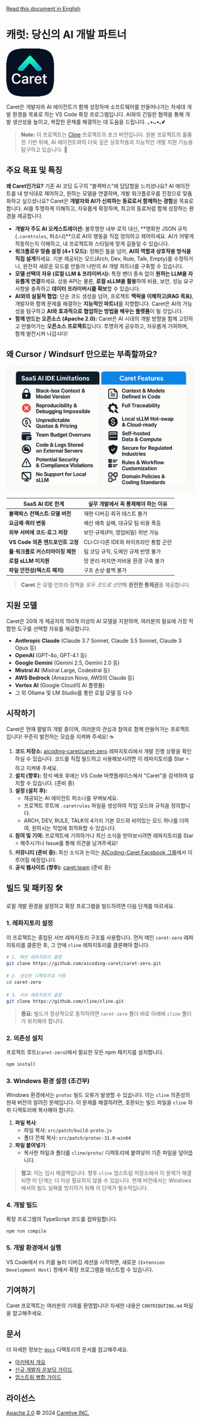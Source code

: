[Read this document in English](./README.md)

# 캐럿: 당신의 AI 개발 파트너
<img src="./assets/icons/icon.png" alt="Caret icon">

Caret은 개발자와 AI 에이전트가 함께 성장하며 소프트웨어를 만들어나가는 차세대 개발 환경을 목표로 하는 VS Code 확장 프로그램입니다. AI와의 긴밀한 협력을 통해 개발 생산성을 높이고, 복잡한 문제를 해결하는 데 도움을 드립니다. ｡•ᴗ•｡💕

> **Note:** 이 프로젝트는 [Cline](https://github.com/cline/cline) 프로젝트의 포크 버전입니다. 원본 프로젝트의 훌륭한 기반 위에, AI 에이전트와의 더욱 깊은 상호작용과 지능적인 개발 지원 기능을 탐구하고 있습니다. 🌿

## 주요 목표 및 특징

**왜 Caret인가요?** 기존 AI 코딩 도구의 "블랙박스"에 답답함을 느끼셨나요? AI 에이전트를 내 방식대로 제어하고, 원하는 모델을 연결하며, 개발 워크플로우를 진정으로 맞춤화하고 싶으셨나요? Caret은 **개발자와 AI가 신뢰하는 동료로서 함께하는 경험**을 목표로 합니다. AI를 투명하게 이해하고, 자유롭게 확장하며, 최고의 동료처럼 함께 성장하는 환경을 제공합니다.

*   **개발자 주도 AI 오케스트레이션:** 불투명한 내부 로직 대신, **명확한 JSON 규칙(`.caretrules`, 퍼소나)**으로 AI의 행동을 직접 정의하고 제어하세요. AI가 어떻게 작동하는지 이해하고, 내 프로젝트와 스타일에 맞게 길들일 수 있습니다.
*   **워크플로우 맞춤 설정 (4+1 모드):** 정해진 틀을 넘어, **AI의 역할과 상호작용 방식을 직접 설계**하세요. 기본 제공되는 모드(Arch, Dev, Rule, Talk, Empty)를 수정하거나, 완전히 새로운 모드를 만들어 나만의 AI 개발 파트너를 구축할 수 있습니다.
*   **모델 선택의 자유 (로컬 LLM & 프라이버시):** 특정 벤더 종속 없이 **원하는 LLM을 자유롭게 연결**하세요. 상용 API는 물론, **로컬 sLLM을 활용**하여 비용, 보안, 성능 요구사항을 충족하고 **데이터 프라이버시를 확보**할 수 있습니다.
*   **AI와의 실질적 협업:** 단순 코드 생성을 넘어, 프로젝트 **맥락을 이해하고(RAG 목표)**, 개발자와 함께 문제를 해결하는 **지능적인 파트너**를 지향합니다. Caret은 AI의 가능성을 탐구하고 **AI와 효과적으로 협업하는 방법을 배우는 플랫폼**이 될 것입니다.
*   **함께 만드는 오픈소스 (Apache 2.0):** Caret은 AI 시대의 개발 방향을 함께 고민하고 만들어가는 **오픈소스 프로젝트**입니다. 투명하게 공유하고, 자유롭게 기여하며, 함께 발전시켜 나갑시다!

## 왜 Cursor / Windsurf 만으로는 부족할까요?
<img src="./docs/images/caret_feature.png" alt="Caret Features">

| SaaS AI IDE 한계 | 실무 개발에서 꼭 통제해야 하는 이유 |
|-----------------|------------------------------------|
| **블랙박스 컨텍스트·모델 버전** | 재현·디버깅·회귀 테스트 불가 |
| **요금제·쿼터 변동** | 예산 예측 실패, 대규모 팀 비용 폭등 |
| **외부 서버에 코드·로그 저장** | 보안·규제(PII, 영업비밀) 위반 가능 |
| **VS Code 의존 엔드포인트 고정** | CLI·CI·다른 IDE와 파이프라인 통합 곤란 |
| **룰·워크플로 커스터마이징 제한** | 팀 코딩 규칙, 도메인 규제 반영 불가 |
| **로컬 sLLM 미지원** | 망 분리·저지연·저비용 환경 구축 불가 |
| **파일 안전성(텍스트 패치)** | 구조 손상·롤백 불가 |

> **Caret** 은 모델·인프라·정책을 *모두 코드로 선언*해 **완전한 통제권**을 제공합니다.

## 지원 모델

Caret은 20여 개 제공자의 150개 이상의 AI 모델을 지원하여, 여러분의 필요에 가장 적합한 도구를 선택할 자유를 제공합니다.

- **Anthropic Claude** (Claude 3.7 Sonnet, Claude 3.5 Sonnet, Claude 3 Opus 등)
- **OpenAI** (GPT-4o, GPT-4.1 등)
- **Google Gemini** (Gemini 2.5, Gemini 2.0 등)
- **Mistral AI** (Mistral Large, Codestral 등)
- **AWS Bedrock** (Amazon Nova, AWS의 Claude 등)
- **Vertex AI** (Google Cloud의 AI 플랫폼)
- 그 외 Ollama 및 LM Studio를 통한 로컬 모델 등 다수

## 시작하기

Caret은 현재 활발히 개발 중이며, 여러분의 관심과 참여로 함께 만들어가는 프로젝트입니다! 꾸준히 발전하는 모습을 지켜봐 주세요! ☕

1.  **코드 저장소:** [aicoding-caret/caret-zero](https://github.com/aicoding-caret/caret-zero) 레파지토리에서 개발 진행 상황을 확인하실 수 있습니다. 코드를 직접 빌드하고 사용해보시려면 이 레파지토리를 Star ⭐ 하고 지켜봐 주세요.
2.  **설치 (향후):** 정식 배포 후에는 VS Code 마켓플레이스에서 "Caret"을 검색하여 설치할 수 있습니다. (준비 중)
3.  **설정 (설치 후):**
    *   제공되는 AI 에이전트 퍼소나를 꾸며보세요.
    *   프로젝트 루트에 `.caretrules` 파일을 생성하여 작업 모드와 규칙을 정의합니다.
    *   ARCH, DEV, RULE, TALK의 4가지 기본 모드와 비어있는 모드 하나를 더하여, 원하시는 작업에 최적화할 수 있습니다.
4.  **참여 및 기여:** 프로젝트에 기여하거나 최신 소식을 받아보시려면 레파지토리를 Star ⭐ 해주시거나 Issue를 통해 의견을 남겨주세요!
5.  **커뮤니티 (준비 중):** 최신 소식과 논의는 [AICoding-Caret Facebook 그룹](https://facebook.com/groups/aicoding-caret)에서 이루어질 예정입니다.
6.  **공식 웹사이트 (향후):** [caret.team](https://caret.team) (준비 중)

## 빌드 및 패키징 🛠️

로컬 개발 환경을 설정하고 확장 프로그램을 빌드하려면 다음 단계를 따르세요.

### 1. 레파지토리 설정

이 프로젝트는 중첩된 서브 레파지토리 구조를 사용합니다. 먼저 메인 `caret-zero` 레파지토리를 클론한 후, 그 안에 `cline` 레파지토리를 클론해야 합니다.

```bash
# 1. 메인 레파지토리 클론
git clone https://github.com/aicoding-caret/caret-zero.git

# 2. 생성된 디렉토리로 이동
cd caret-zero

# 3. 서브 레파지토리 클론
git clone https://github.com/cline/cline.git
```
> **중요:** 빌드가 정상적으로 동작하려면 `caret-zero` 폴더 바로 아래에 `cline` 폴더가 위치해야 합니다.

### 2. 의존성 설치

프로젝트 루트(`caret-zero`)에서 필요한 모든 npm 패키지를 설치합니다.

```bash
npm install
```

### 3. Windows 환경 설정 (조건부)

Windows 환경에서는 `protoc` 빌드 오류가 발생할 수 있습니다. 이는 `cline` 의존성의 현재 버전의 알려진 문제입니다. 이 문제를 해결하려면, 호환되는 빌드 파일을 `cline` 하위 디렉토리에 복사해야 합니다.

1.  **파일 복사**:
    *   파일 복사: `src/patch/build-proto.js`
    *   폴더 전체 복사: `src/patch/protoc-31.0-win64`
2.  **파일 붙여넣기**:
    *   복사한 파일과 폴더를 `cline/proto/` 디렉토리에 붙여넣어 기존 파일을 덮어씁니다.

> **참고**: 이는 임시 해결책입니다. 향후 `cline` 업스트림 저장소에서 이 문제가 해결되면 이 단계는 더 이상 필요하지 않을 수 있습니다. 현재 버전에서는 Windows에서의 빌드 실패를 방지하기 위해 이 단계가 필수적입니다.

### 4. 개발 빌드

확장 프로그램의 TypeScript 코드를 컴파일합니다.

```bash
npm run compile
```

### 5. 개발 환경에서 실행

VS Code에서 `F5` 키를 눌러 디버깅 세션을 시작하면, 새로운 `[Extension Development Host]` 창에서 확장 프로그램을 테스트할 수 있습니다.

## 기여하기

Caret 프로젝트는 여러분의 기여를 환영합니다! 자세한 내용은 `CONTRIBUTING.md` 파일을 참고해주세요.

## 문서

더 자세한 정보는 [`docs`](./docs/) 디렉토리의 문서를 참고해주세요.

*   [아키텍처 개요](./docs/architecture/extension-architecture.mmd)
*   [신규 개발자 온보딩 가이드](./docs/development/new-developer-onboarding-guide.md)
*   [업스트림 병합 가이드](./docs/development/cline-merging-guide.md)

## 라이선스

[Apache 2.0](./LICENSE) © 2024 [Caretive INC.](https://caretive.ai/)
